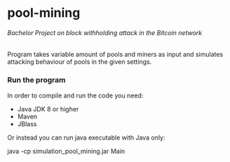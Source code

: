 # pool-mining
###### Bachelor Project on block withholding attack in the Bitcoin network

Program takes variable amount of pools and miners as input and simulates attacking behaviour of pools in the given settings.

### Run the program
In order to compile and run the code you need:
- Java JDK 8 or higher
- Maven
- JBlass

Or instead you can run java executable with Java only:

java -cp simulation_pool_mining.jar Main
